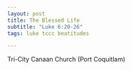 ```yaml
---
layout: post
title: The Blessed Life
subtitle: "Luke 6:20-26"
tags: luke tccc beatitudes

---
```

Tri-City Canaan Church (Port Coquitlam)
